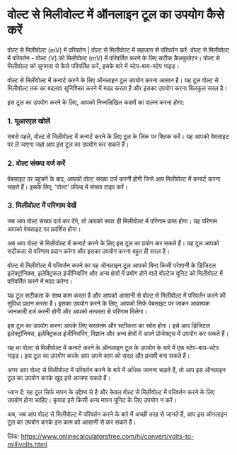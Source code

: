 वोल्ट से मिलीवोल्ट में ऑनलाइन टूल का उपयोग कैसे करें
====================================================

वोल्ट से मिलीवोल्ट (mV) में परिवर्तन | वोल्ट से मिलीवोल्ट में सहजता से परिवर्तन करें: वोल्ट से मिलीवोल्ट में परिवर्तन - वोल्ट (V) को मिलीवोल्ट (mV) में परिवर्तित करने के लिए सटीक कैलकुलेटर। वोल्ट से मिलीवोल्ट को सुगमता से कैसे परिवर्तित करें, इसके बारे में स्टेप-बाय-स्टेप गाइड।

वोल्ट से मिलीवोल्ट में कन्वर्ट करने के लिए ऑनलाइन टूल उपयोग करना आसान है। यह टूल वोल्ट से मिलीवोल्ट तक का बदलाव सुनिश्चित करने में मदद करता है और इसका उपयोग करना बिलकुल सरल है।

इस टूल का उपयोग करने के लिए, आपको निम्नलिखित कदमों का पालन करना होगा:

### 1. यूआरएल खोलें

सबसे पहले, वोल्ट से मिलीवोल्ट में कन्वर्ट करने के लिए टूल के लिंक पर क्लिक करें। यह आपको वेबसाइट पर ले जाएगा जहां आप इस टूल का उपयोग कर सकते हैं।

### 2. वोल्ट संख्या दर्ज करें

वेबसाइट पर पहुंचने के बाद, आपको वोल्ट संख्या दर्ज करनी होगी जिसे आप मिलीवोल्ट में कन्वर्ट करना चाहते हैं। इसके लिए, 'वोल्ट' फ़ील्ड में संख्या टाइप करें।

### 3. मिलीवोल्ट में परिणाम देखें

जब आप वोल्ट संख्या दर्ज कर देंगे, तो आपको स्वतः ही मिलीवोल्ट में परिणाम प्राप्त होगा। यह परिणाम आपको वेबसाइट पर प्रदर्शित होगा।

अब आप वोल्ट से मिलीवोल्ट में कन्वर्ट करने के लिए इस टूल का प्रयोग कर सकते हैं। यह टूल आपको सटीकता से परिणाम प्रदान करेगा और इसका उपयोग करना बहुत ही सरल है।

वोल्ट से मिलीवोल्ट में परिवर्तन करने का यह ऑनलाइन टूल आपको बिना किसी परेशानी के डिजिटल इलेक्ट्रॉनिक्स, इलेक्ट्रिकल इंजीनियरिंग और अन्य क्षेत्रों में प्रयोग होने वाले वोल्टेज यूनिट को मिलीवोल्ट में परिवर्तित करने में मदद करेगा।

यह टूल सटीकता के साथ काम करता है और आपको आसानी से वोल्ट से मिलीवोल्ट में परिवर्तन करने की सुविधा प्रदान करता है। इसका उपयोग करने के लिए, आपको सिर्फ वेबसाइट पर जाकर आवश्यक जानकारी दर्ज करनी होगी और आपको तत्परता से परिणाम मिलेगा।

इस टूल का उपयोग करना आपके लिए सरलतम और सटीकता का स्रोत होगा। इसे आप डिजिटल इलेक्ट्रॉनिक्स, इलेक्ट्रिकल इंजीनियरिंग, विज्ञान और अन्य क्षेत्रों में अपने प्रोजेक्ट्स में उपयोग कर सकते हैं।

यह था वोल्ट से मिलीवोल्ट में कन्वर्ट करने के ऑनलाइन टूल के उपयोग के बारे में एक स्टेप-बाय-स्टेप गाइड। इस टूल का उपयोग करके आप अपने काम को सरल और प्रभावी बना सकते हैं।

अगर आप वोल्ट से मिलीवोल्ट में परिवर्तन करने के बारे में अधिक जानना चाहते हैं, तो आप इस ऑनलाइन टूल का उपयोग करके खुद इसे आजमा सकते हैं।

ध्यान दें: यह टूल सिर्फ मापन के उद्देश्य से है और केवल वोल्ट से मिलीवोल्ट में परिवर्तन करने के लिए उपयोग होना चाहिए। कृपया इसे किसी अन्य मापन यूनिट के लिए उपयोग न करें।

अब, जब आप वोल्ट से मिलीवोल्ट में परिवर्तन करने के बारे में अच्छी तरह से जानते हैं, आप इस ऑनलाइन टूल का उपयोग करके इस काम को आसानी से कर सकते हैं।

लिंक: <https://www.onlinecalculatorsfree.com/hi/convert/volts-to-millivolts.html>